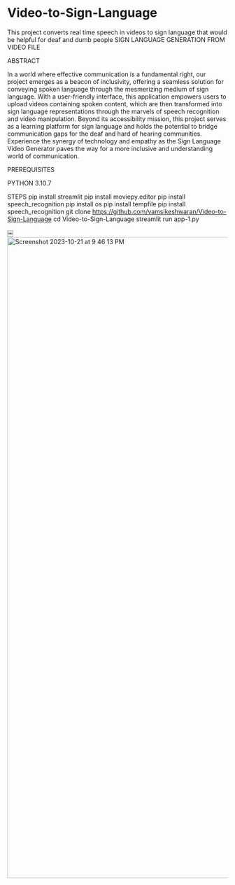 # Video-to-Sign-Language
This project converts real time speech in videos to sign language that would be helpful for deaf and dumb people
SIGN LANGUAGE GENERATION FROM VIDEO FILE

ABSTRACT

In a world where effective communication is a fundamental right, our project emerges as a beacon of inclusivity, offering a seamless solution for conveying spoken language through the mesmerizing medium of sign language. With a user-friendly interface, this application empowers users to upload videos containing spoken content, which are then transformed into sign language representations through the marvels of speech recognition and video manipulation. Beyond its accessibility mission, this project serves as a learning platform for sign language and holds the potential to bridge communication gaps for the deaf and hard of hearing communities. Experience the synergy of technology and empathy as the Sign Language Video Generator paves the way for a more inclusive and understanding world of communication.

PREREQUISITES

PYTHON 3.10.7

STEPS
pip install streamlit
pip install moviepy.editor
pip install speech_recognition
pip install os
pip install tempfile
pip install speech_recognition
git clone https://github.com/vamsikeshwaran/Video-to-Sign-Language
cd Video-to-Sign-Language
streamlit run app-1.py
 
￼
<img width="1466" alt="Screenshot 2023-10-21 at 9 46 13 PM" src="https://github.com/vamsikeshwaran/Video-to-Sign-Language/assets/130983737/1f99c3ed-0127-4c94-a2a8-3415349c5209">
